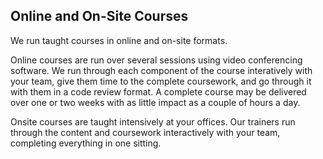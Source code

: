 ## Online and On-Site Courses

We run taught courses in online and on-site formats.

Online courses are run over several sessions using video conferencing software. We run through each component of the course interatively with your team, give them time to the complete coursework, and go through it with them in a code review format. A complete course may be delivered over one or two weeks with as little impact as a couple of hours a day.

Onsite courses are taught intensively at your offices. Our trainers run through the content and coursework interactively with your team, completing everything in one sitting.
